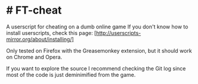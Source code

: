 # # FT-cheat



A userscript for cheating on a dumb online game
If you don't know how to install userscripts, check this page: [http://userscripts-mirror.org/about/installing/]

Only tested on Firefox with the Greasemonkey extension, but it should work on Chrome and Opera.

If you want to explore the source I recommend checking the Git log since most of the code is just deminimified from the game.
